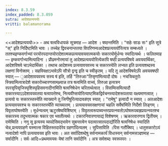 ```yaml
---
index: 8.3.59
index_padded: 8.3.059
sutra: आदेशप्रत्यययोः
vritti: balamanorama

---
```

<<आदेशप्रत्यययोः>> - अथ षत्वविधायकं सूत्रमाह — आदेश । षष्ठन्तमिति । "सहेः साडः सः" इति सूत्रे "स्" इति निर्दिष्टमिति भावः । तच्चेह द्विवचनान्ततया विपरिणम्यआदेशप्रत्यययो॑रित्यत्र सम्बध्यते । ततश्चइण्कवर्गाभ्यां परयोरपदान्तयोरादेशात्मकप्रत्ययावयवात्मकयोः सकारयोर्मूर्धन्यः स्या॑दित्यर्थः । फलितमाह — इम्कवर्गाभ्यामित्यादिना । प्रौढमनोरमायां तु आदेशप्रत्यययोरित्येकापि षष्ठी प्रत्ययविषये अवयवार्थिका, आदेशविषये चाऽभेदार्थिका । तथाच आदेशस्य प्रत्ययावयवस्य च सकारस्येति लभ्यत इति प्रत्ययशब्दस्य लक्षणां विनोक्तम् । सहविवक्षाऽभावेऽपि सौत्रो द्वन्द्व इति च स्वीकृतम् । यदि तु आदेशविषयेऽपि अवयवषष्ठी स्यात् — ॒आदेशावयवस्य सस्य ष॑ इति, तर्हि "तिरुआः"तिसृणा॑मित्यादौ दोषः । नचत्रिचतुरोः स्त्रिया॑मित्यत्रादेशे सकारोच्चारणसामथ्र्यान्न तत्र षत्वमिति वाच्यं, तिरुआ इत्यत्रन रपरसृपिसृजिस्पृशिस्पृहिसवनादीना॑मिति षत्वनिषेधेन चरितार्थत्वात् । विसम्विसमित्यादौ सकारस्याऽ‌ऽदेशावयवतया षत्वापत्तेश्च, नित्यवीप्सयोरित्याष्टमिकद्विर्वचनस्यादेशरूपताया वक्ष्यमाणत्वात् ।प्रत्ययो यः सकारस्तस्ये॑ति व्याख्याने तु जिगीषुरित्यादाव#एव स्यात् । "रामेषु" इत्यादौ न स्यात् । अतआदेशः प्रत्ययावयवश्च यः सकारस्तस्ये॑ति व्याख्यातम् । प्रत्ययावयवसक्षणायां चहलि सर्वेषां॑मिति निर्देशो लिङ्गम् । विवृताघोषस्येति । मूर्धन्यत्वम् ऋटुरषेष्वविशिष्टम् । विवृतत्वरूपाब्यन्तरप्रयत्नवतोऽघोषरूपबाह्रप्रयत्नवतश्च सकारस्य तदुभयात्मकः षकार एव भवतीत्यर्थः । टकारनिवारणायाद्यं विशेषणम् । ऋकारवारणाय द्वितीयम् । रामेष्विति । ननु सु इत्यस्य व्यपदेसिवद्भावेन सुबन्तत्वेन पदत्वात्सात्पदाद्यो॑रिति षत्वनिषेधः स्यादिति चेन्न,प्रत्ययग्रहणे यस्मात्स विहितस्तदादेरेव ग्रहणा॑दित्यलम् । सुपिसाविति ।पिस गतौ॑क्विप् । धातुसकारोऽयं नत्वादेशो नापि प्रत्ययावयव इति भावः । अत सर्वादिशब्देषु सर्वनामकार्यं विधास्यन् सर्वनामसञ्ज्ञामाह — सर्वादीनि । सर्वः आदिः=प्रथमावयवः येषां तानि सर्वादीनि । अत्र सर्वशब्दः स्वरूपपरः ।